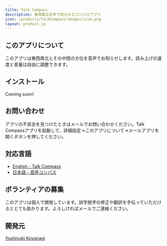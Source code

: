 ```yaml
---
title: Talk Compass
description: 東西南北を声で知らせるコンパスアプリ
icon: /products/TalkCompass/images/icon.png
layout: product-ja
---
```

## このアプリについて

このアプリは東西南北とその中間の方位を音声でお知らせします。読み上げの速度と音量は自由に調整できます。

## インストール

Coming soon!

## お問い合わせ

アプリの不具合を見つけたときはメールでお問い合わせください。Talk Compassアプリを起動して、詳細設定→このアプリについて→メールアプリを開くボタンを押してください。

## 対応言語

- [English - Talk Compass](/products/TalkCompass/en/)
- [日本語 - 音声コンパス](/products/TalkCompass/ja/)

## ボランティアの募集

このアプリは個人で開発しています。誤字脱字の修正や翻訳を手伝っていただけるととても助かります。よろしければメールでご連絡ください。

## 開発元

[Yoshiyuki Koyanagi](https://moutend.github.io/)

